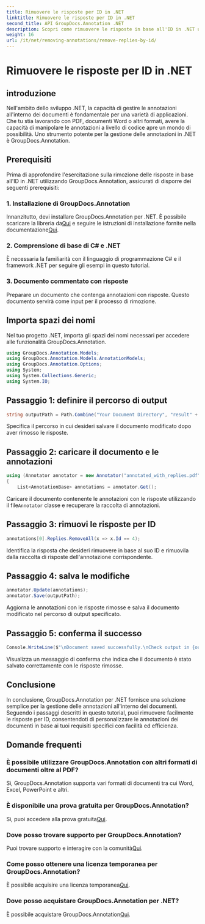 ```yaml
---
title: Rimuovere le risposte per ID in .NET
linktitle: Rimuovere le risposte per ID in .NET
second_title: API GroupDocs.Annotation .NET
description: Scopri come rimuovere le risposte in base all'ID in .NET utilizzando GroupDocs.Annotation. Segui il nostro tutorial passo passo per una gestione efficiente delle annotazioni dei documenti.
weight: 16
url: /it/net/removing-annotations/remove-replies-by-id/
---
```


# Rimuovere le risposte per ID in .NET

## introduzione
Nell'ambito dello sviluppo .NET, la capacità di gestire le annotazioni all'interno dei documenti è fondamentale per una varietà di applicazioni. Che tu stia lavorando con PDF, documenti Word o altri formati, avere la capacità di manipolare le annotazioni a livello di codice apre un mondo di possibilità. Uno strumento potente per la gestione delle annotazioni in .NET è GroupDocs.Annotation.
## Prerequisiti
Prima di approfondire l'esercitazione sulla rimozione delle risposte in base all'ID in .NET utilizzando GroupDocs.Annotation, assicurati di disporre dei seguenti prerequisiti:
### 1. Installazione di GroupDocs.Annotation
 Innanzitutto, devi installare GroupDocs.Annotation per .NET. È possibile scaricare la libreria da[Qui](https://releases.groupdocs.com/annotation/net/) e seguire le istruzioni di installazione fornite nella documentazione[Qui](https://tutorials.groupdocs.com/annotation/net/).
### 2. Comprensione di base di C# e .NET
È necessaria la familiarità con il linguaggio di programmazione C# e il framework .NET per seguire gli esempi in questo tutorial.
### 3. Documento commentato con risposte
Preparare un documento che contenga annotazioni con risposte. Questo documento servirà come input per il processo di rimozione.

## Importa spazi dei nomi
Nel tuo progetto .NET, importa gli spazi dei nomi necessari per accedere alle funzionalità GroupDocs.Annotation.
```csharp
using GroupDocs.Annotation.Models;
using GroupDocs.Annotation.Models.AnnotationModels;
using GroupDocs.Annotation.Options;
using System;
using System.Collections.Generic;
using System.IO;
```
## Passaggio 1: definire il percorso di output
```csharp
string outputPath = Path.Combine("Your Document Directory", "result" + Path.GetExtension("input.pdf"));
```
Specifica il percorso in cui desideri salvare il documento modificato dopo aver rimosso le risposte.
## Passaggio 2: caricare il documento e le annotazioni
```csharp
using (Annotator annotator = new Annotator("annotated_with_replies.pdf"))
{
    List<AnnotationBase> annotations = annotator.Get();
```
 Caricare il documento contenente le annotazioni con le risposte utilizzando il file`Annotator` classe e recuperare la raccolta di annotazioni.
## Passaggio 3: rimuovi le risposte per ID
```csharp
annotations[0].Replies.RemoveAll(x => x.Id == 4);
```
Identifica la risposta che desideri rimuovere in base al suo ID e rimuovila dalla raccolta di risposte dell'annotazione corrispondente.
## Passaggio 4: salva le modifiche
```csharp
annotator.Update(annotations);
annotator.Save(outputPath);
```
Aggiorna le annotazioni con le risposte rimosse e salva il documento modificato nel percorso di output specificato.
## Passaggio 5: conferma il successo
```csharp
Console.WriteLine($"\nDocument saved successfully.\nCheck output in {outputPath}.");
```
Visualizza un messaggio di conferma che indica che il documento è stato salvato correttamente con le risposte rimosse.

## Conclusione
In conclusione, GroupDocs.Annotation per .NET fornisce una soluzione semplice per la gestione delle annotazioni all'interno dei documenti. Seguendo i passaggi descritti in questo tutorial, puoi rimuovere facilmente le risposte per ID, consentendoti di personalizzare le annotazioni dei documenti in base ai tuoi requisiti specifici con facilità ed efficienza.
## Domande frequenti
### È possibile utilizzare GroupDocs.Annotation con altri formati di documenti oltre al PDF?
Sì, GroupDocs.Annotation supporta vari formati di documenti tra cui Word, Excel, PowerPoint e altri.
### È disponibile una prova gratuita per GroupDocs.Annotation?
 Sì, puoi accedere alla prova gratuita[Qui](https://releases.groupdocs.com/).
### Dove posso trovare supporto per GroupDocs.Annotation?
 Puoi trovare supporto e interagire con la comunità[Qui](https://forum.groupdocs.com/c/annotation/10).
### Come posso ottenere una licenza temporanea per GroupDocs.Annotation?
 È possibile acquisire una licenza temporanea[Qui](https://purchase.groupdocs.com/temporary-license/).
### Dove posso acquistare GroupDocs.Annotation per .NET?
 È possibile acquistare GroupDocs.Annotation[Qui](https://purchase.groupdocs.com/buy).